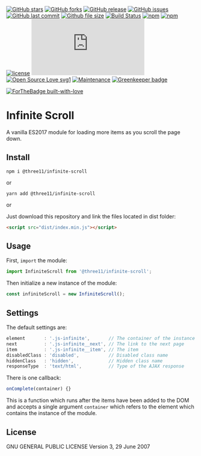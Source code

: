 [![GitHub stars](https://img.shields.io/github/stars/three11/infinite-scroll.svg?style=social&label=Stars)](https://github.com/three11/infinite-scroll)
[![GitHub forks](https://img.shields.io/github/forks/three11/infinite-scroll.svg?style=social&label=Fork)](https://github.com/three11/infinite-scroll/network#fork-destination-box)
[![GitHub release](https://img.shields.io/github/release/three11/infinite-scroll.svg)](https://github.com/three11/infinite-scroll/releases/latest)
[![GitHub issues](https://img.shields.io/github/issues/three11/infinite-scroll.svg)](https://github.com/three11/infinite-scroll/issues)
[![GitHub last commit](https://img.shields.io/github/last-commit/three11/infinite-scroll.svg)](https://github.com/three11/infinite-scroll/commits/master)
[![Github file size](https://img.shields.io/github/size/three11/infinite-scroll/dist/index.min.js.svg)](https://github.com/three11/infinite-scroll/)
[![Build Status](https://travis-ci.org/three11/infinite-scroll.svg?branch=master)](https://travis-ci.org/three11/infinite-scroll)
[![npm](https://img.shields.io/npm/dt/@three11/infinite-scroll.svg)](https://www.npmjs.com/package/@three11/infinite-scroll)
[![npm](https://img.shields.io/npm/v/@three11/infinite-scroll.svg)](https://www.npmjs.com/package/@three11/infinite-scroll)
[![license](https://img.shields.io/github/license/three11/infinite-scroll.svg)](https://github.com/three11/infinite-scroll)
[![Analytics](https://ga-beacon.appspot.com/UA-83446952-1/github.com/three11/infinite-scroll/README.md)](https://github.com/three11/infinite-scroll/)
[![Open Source Love svg1](https://badges.frapsoft.com/os/v1/open-source.svg?v=103)](https://github.com/three11/infinite-scroll/)
[![Maintenance](https://img.shields.io/badge/Maintained%3F-yes-green.svg)](https://github.com/three11/infinite-scroll/graphs/commit-activity)
[![Greenkeeper badge](https://badges.greenkeeper.io/three11/infinite-scroll.svg)](https://greenkeeper.io/)

[![ForTheBadge built-with-love](https://ForTheBadge.com/images/badges/built-with-love.svg)](https://github.com/three11/) 

# Infinite Scroll

A vanilla ES2017 module for loading more items as you scroll the page down.

## Install

```console
npm i @three11/infinite-scroll
```

or

```console
yarn add @three11/infinite-scroll
```

or

Just download this repository and link the files located in dist folder:

```html
<script src="dist/index.min.js"></script>
```

## Usage

First, `import` the module:

```javascript
import InfiniteScroll from '@three11/infinite-scroll';
```

Then initialize a new instance of the module:

```javascript
const infiniteScroll = new InfiniteScroll();
```

## Settings

The default settings are:

```javascript
element       : '.js-infinite',       // The container of the instance
next          : '.js-infinite__next', // The link to the next page
item          : '.js-infinite__item', // The item
disabledClass : 'disabled',           // Disabled class name
hiddenClass   : 'hidden',             // Hidden class name
responseType  : 'text/html',          // Type of the AJAX response
```

There is one callback:

```javascript
onComplete(container) {}
```

This is a function which runs after the items have been added to the DOM and accepts a single argument `container` which refers to the element which contains the instance of the module.

## License

GNU GENERAL PUBLIC LICENSE
Version 3, 29 June 2007

